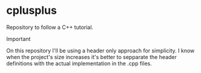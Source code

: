 # cplusplus
Repository to follow a C++ tutorial.

> [!IMPORTANT]
> On this repository I'll be using a header only approach for simplicity. I know when the project's size increases it's better to sepparate the header definitions with the actual implementation in the .cpp files. 
